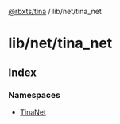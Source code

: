 [@rbxts/tina](modules.md) / lib/net/tina_net

# lib/net/tina_net

## Index

### Namespaces

- [TinaNet](lib_net_tina_net/TinaNet.md)
